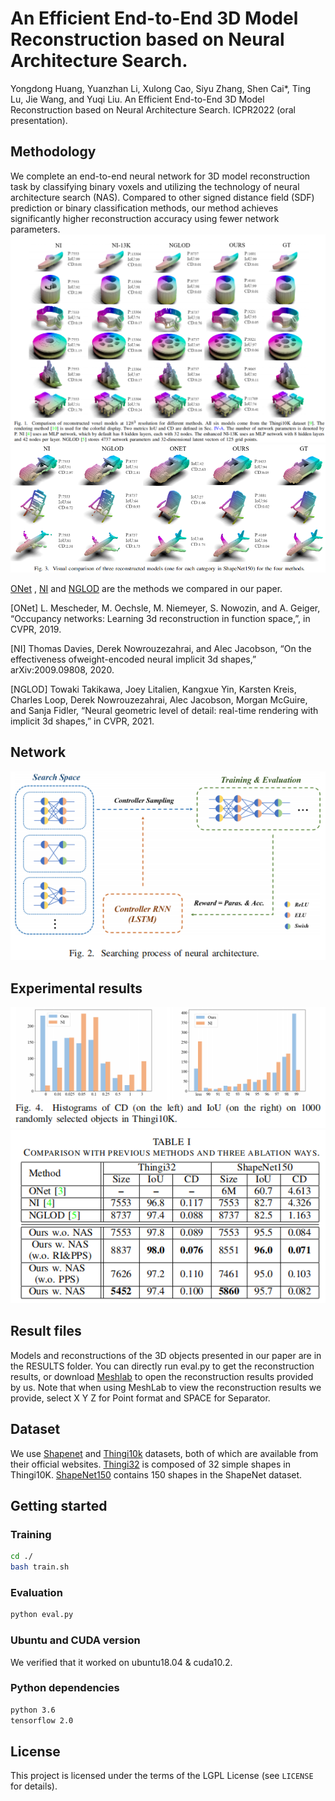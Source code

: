 # An Efficient End-to-End 3D Model Reconstruction based on Neural Architecture Search.
Yongdong Huang, Yuanzhan Li, Xulong Cao, Siyu Zhang, Shen Cai*, Ting Lu, Jie Wang, and Yuqi Liu. An Efficient End-to-End 3D Model Reconstruction
based on Neural Architecture Search. ICPR2022 (oral presentation).

## Methodology
We complete an end-to-end neural network for 3D model reconstruction task by classifying binary voxels and utilizing the technology of neural architecture search (NAS).
Compared to other signed distance field (SDF) prediction or binary classification methods, our method achieves significantly higher reconstruction accuracy using fewer network parameters. 
![](IMGS/Fig1.png)
![](IMGS/Fig3.png)

[ONet](https://openaccess.thecvf.com/content_CVPR_2019/papers/Mescheder_Occupancy_Networks_Learning_3D_Reconstruction_in_Function_Space_CVPR_2019_paper.pdf) ,
[NI](https://arxiv.org/pdf/2009.09808v3.pdf) and
[NGLOD](https://openaccess.thecvf.com/content/CVPR2021/papers/Takikawa_Neural_Geometric_Level_of_Detail_Real-Time_Rendering_With_Implicit_3D_CVPR_2021_paper.pdf) are the methods we compared in our paper.

[ONet] L. Mescheder, M. Oechsle, M. Niemeyer, S. Nowozin, and A. Geiger, “Occupancy networks: Learning 3d reconstruction in function space,”, in CVPR, 2019.

[NI] Thomas Davies, Derek Nowrouzezahrai,  and Alec Jacobson,  “On the effectiveness ofweight-encoded neural implicit 3d shapes,” arXiv:2009.09808, 2020.

[NGLOD] Towaki Takikawa, Joey Litalien, Kangxue Yin, Karsten Kreis, Charles  Loop,  Derek Nowrouzezahrai, Alec Jacobson, Morgan McGuire, and Sanja Fidler, “Neural geometric level of detail:  real-time rendering with implicit 3d shapes,” in CVPR, 2021.



[//]: # ([3] L. Mescheder, M. Oechsle, M. Niemeyer, S. Nowozin, and A. Geiger,)

[//]: # (“Occupancy networks: Learning 3d reconstruction in function space,”)

[//]: # (in IEEE/CVF Conference on Computer Vision and Pattern Recognition)

[//]: # (&#40;CVPR&#41;, 2019, pp. 4455–4465.)

[//]: # ()
[//]: # ([4] T. Davies, D. Nowrouzezahrai, and A. Jacobson, “On the effectiveness of weight-encoded neural implicit 3d shapes,” arXiv preprint)

[//]: # (arXiv:2009.09808, 2020.)

[//]: # ()
[//]: # ([5] T. Takikawa, J. Litalien, K. Yin, K. Kreis, C. Loop, D. Nowrouzezahrai,)

[//]: # (A. Jacobson, M. McGuire, and S. Fidler, “Neural geometric level of)

[//]: # (detail: Real-time rendering with implicit 3d shapes,” in IEEE/CVF)

[//]: # (Conference on Computer Vision and Pattern Recognition &#40;CVPR&#41;, 2021,)

[//]: # (pp. 11 353–11 362.)

## Network
![](IMGS/Fig2.png)

## Experimental results
![](IMGS/Fig4.png)
![](IMGS/Table1.png)

## Result files
Models and reconstructions of the 3D objects presented in our paper are in the RESULTS folder. You can directly run eval.py to get the reconstruction results, or download [Meshlab](https://meshlab.en.softonic.com/) to open the reconstruction results provided by us. Note that when using MeshLab to view the reconstruction results we provide, select X Y Z for Point format and SPACE for Separator.

## Dataset
We use [Shapenet](https://shapenet.org/download/shapenetcore) and [Thingi10k](https://ten-thousand-models.appspot.com/) datasets, both of which are available from their official websites. [Thingi32]( https://github.com/nv-tlabs/nglod/issues/4) is composed of 32 simple shapes in Thingi10K. [ShapeNet150]( https://github.com/nv-tlabs/nglod/issues/4) contains 150 shapes in the ShapeNet dataset.

## Getting started

### Training
```bash
cd ./
bash train.sh
```

### Evaluation
```bash
python eval.py
```

### Ubuntu and CUDA version
We verified that it worked on ubuntu18.04 & cuda10.2.

### Python dependencies
```bash
python 3.6
tensorflow 2.0
```

## License
This project is licensed under the terms of the LGPL License (see `LICENSE` for details).
